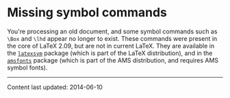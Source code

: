 # Missing symbol commands

You're processing an old document, and some symbol commands such as
`\Box` and `\lhd` appear no longer to exist.  These commands were
present in the core of LaTeX 2.09, but are not in current LaTeX.
They are available in the [`latexsym`](http://ctan.org/pkg/latexsym) package (which is part of
the LaTeX distribution), and in the [`amsfonts`](http://ctan.org/pkg/amsfonts) package
(which is part of the AMS distribution, and requires AMS
symbol fonts).


----

Content last updated: 2014-06-10
